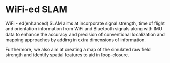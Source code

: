 # WiFi-ed SLAM

WiFi - ed(enhanced) SLAM aims at incorporate signal strength, time of flight and orientation information from WiFi and Bluetooth signals along with IMU data to enhance the accuracy and precision of conventional localization and mapping approaches by adding in extra dimensions of information. 

Furthermore, we also aim at creating a map of the simulated raw field strength and identify spatial features to aid in loop-closure.
